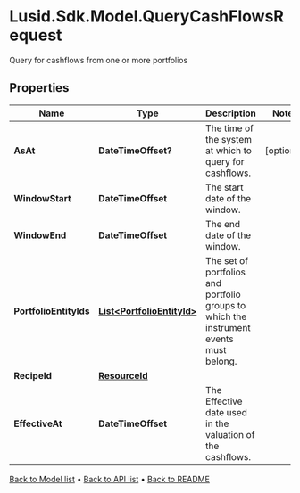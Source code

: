 # Lusid.Sdk.Model.QueryCashFlowsRequest
Query for cashflows from one or more portfolios

## Properties

Name | Type | Description | Notes
------------ | ------------- | ------------- | -------------
**AsAt** | **DateTimeOffset?** | The time of the system at which to query for cashflows. | [optional] 
**WindowStart** | **DateTimeOffset** | The start date of the window. | 
**WindowEnd** | **DateTimeOffset** | The end date of the window. | 
**PortfolioEntityIds** | [**List&lt;PortfolioEntityId&gt;**](PortfolioEntityId.md) | The set of portfolios and portfolio groups to which the instrument events must belong. | 
**RecipeId** | [**ResourceId**](ResourceId.md) |  | 
**EffectiveAt** | **DateTimeOffset** | The Effective date used in the valuation of the cashflows. | 

[Back to Model list](../README.md#documentation-for-models) &#8226; [Back to API list](../README.md#documentation-for-api-endpoints) &#8226; [Back to README](../README.md)

